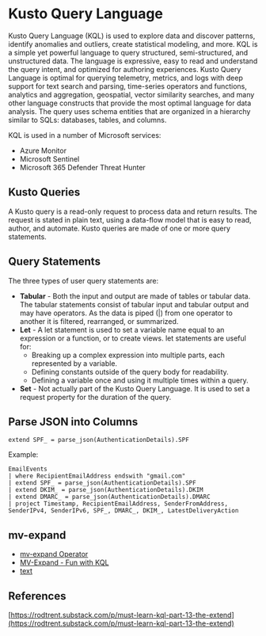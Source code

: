 # Kusto Query Language

Kusto Query Language (KQL) is used to explore data and discover patterns, identify anomalies and outliers, create statistical modeling, and more. KQL is a simple yet powerful language to query structured, semi-structured, and unstructured data. The language is expressive, easy to read and understand the query intent, and optimized for authoring experiences. Kusto Query Language is optimal for querying telemetry, metrics, and logs with deep support for text search and parsing, time-series operators and functions, analytics and aggregation, geospatial, vector similarity searches, and many other language constructs that provide the most optimal language for data analysis. The query uses schema entities that are organized in a hierarchy similar to SQLs: databases, tables, and columns.

KQL is used in a number of Microsoft services:

- Azure Monitor
- Microsoft Sentinel
- Microsoft 365 Defender Threat Hunter

## Kusto Queries

A Kusto query is a read-only request to process data and return results. The request is stated in plain text, using a data-flow model that is easy to read, author, and automate. Kusto queries are made of one or more query statements.

## Query Statements

The three types of user query statements are:

- **Tabular** - Both the input and output are made of tables or tabular data. The tabular statements consist of tabular input and tabular output and may have operators. As the data is piped (|) from one operator to another it is filtered, rearranged, or summarized.
- **Let** - A let statement is used to set a variable name equal to an expression or a function, or to create views. let statements are useful for:
  - Breaking up a complex expression into multiple parts, each represented by a variable.
  - Defining constants outside of the query body for readability.
  - Defining a variable once and using it multiple times within a query.
- **Set** - Not actually part of the Kusto Query Language. It is used to set a request property for the duration of the query.

## Parse JSON into Columns

```kql
extend SPF_ = parse_json(AuthenticationDetails).SPF
```

Example:

```kql
EmailEvents
| where RecipientEmailAddress endswith "gmail.com"
| extend SPF_ = parse_json(AuthenticationDetails).SPF
| extend DKIM_ = parse_json(AuthenticationDetails).DKIM
| extend DMARC_ = parse_json(AuthenticationDetails).DMARC
| project Timestamp, RecipientEmailAddress, SenderFromAddress, SenderIPv4, SenderIPv6, SPF_, DMARC_, DKIM_, LatestDeliveryAction
```

## mv-expand

- [mv-expand Operator](https://learn.microsoft.com/en-us/kusto/query/mv-expand-operator?view=microsoft-fabric)
- [MV-Expand - Fun with KQL](https://arcanecode.com/2022/11/21/fun-with-kql-mv-expand/)
- [text](https://ninoburini.wordpress.com/2020/03/22/split-an-array-into-multiple-rows-in-kusto-azure-data-explorer-with-mv-expand/)

## References

[https://rodtrent.substack.com/p/must-learn-kql-part-13-the-extend](https://rodtrent.substack.com/p/must-learn-kql-part-13-the-extend)
